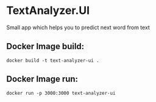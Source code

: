 # TextAnalyzer.UI

Small app which helps you to predict next word from text

## Docker Image build:

```
docker build -t text-analyzer-ui .
```

## Docker Image run:

```
docker run -p 3000:3000 text-analyzer-ui
```
